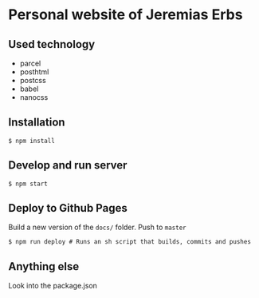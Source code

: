# Personal website of Jeremias Erbs

## Used technology
- parcel
- posthtml
- postcss
- babel
- nanocss


## Installation

```shell
$ npm install
```

## Develop and run server
```shell
$ npm start
```

## Deploy to Github Pages
Build a new version of the `docs/` folder. Push to `master`

```shell
$ npm run deploy # Runs an sh script that builds, commits and pushes
```

## Anything else
Look into the package.json
